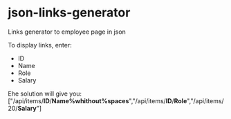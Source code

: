 # json-links-generator
Links generator to employee page in json

To display links, enter:
- ID
- Name
- Role
- Salary

Еhe solution will give you: ["/api/items/**ID**/**Name%whithout%spaces**","/api/items/**ID**/**Role**","/api/items/20/**Salary**"]

